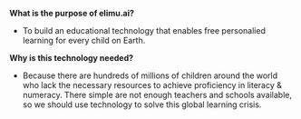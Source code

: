 **What is the purpose of elimu.ai?**

- To build an educational technology that enables free personalied learning for every child on Earth.

**Why is this technology needed?**

- Because there are hundreds of millions of children around the world who lack the necessary resources to achieve proficiency in literacy & numeracy. There simple are not enough teachers and schools available, so we should use technology to solve this global learning crisis.
